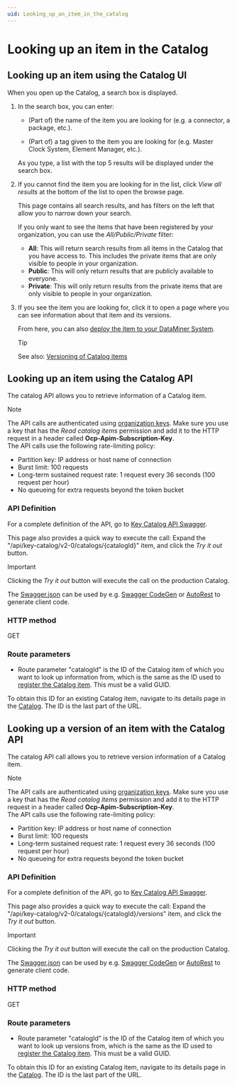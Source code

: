 ```yaml
---
uid: Looking_up_an_item_in_the_catalog
---
```


# Looking up an item in the Catalog

## Looking up an item using the Catalog UI

When you open up the Catalog, a search box is displayed.

1. In the search box, you can enter:

   - (Part of) the name of the item you are looking for (e.g. a connector, a package, etc.).

   - (Part of) a tag given to the item you are looking for (e.g. Master Clock System, Element Manager, etc.)<!--RN 40259-->.

   As you type, a list with the top 5 results will be displayed under the search box.

1. If you cannot find the item you are looking for in the list, click *View all results* at the bottom of the list to open the browse page.

   This page contains all search results, and has filters on the left that allow you to narrow down your search.

   If you only want to see the items that have been registered by your organization, you can use the *All/Public/Private* filter:

   - **All**: This will return search results from all items in the Catalog that you have access to. This includes the private items that are only visible to people in your organization.
   - **Public**: This will only return results that are publicly available to everyone.
   - **Private**: This will only return results from the private items that are only visible to people in your organization.

1. If you see the item you are looking for, click it to open a page where you can see information about that item and its versions.

   From here, you can also [deploy the item to your DataMiner System](xref:Deploying_a_catalog_item).

   > [!TIP]
   > See also: [Versioning of Catalog items](xref:About_the_Catalog_module#versioning-of-catalog-items)

## Looking up an item using the Catalog API

The catalog API allows you to retrieve information of a Catalog item.

> [!NOTE]
> The API calls are authenticated using [organization keys](xref:Managing_DCP_keys#organization-keys). Make sure you use a key that has the *Read catalog items* permission and add it to the HTTP request in a header called **Ocp-Apim-Subscription-Key**.  
> The API calls use the following rate-limiting policy:
>
> - Partition key: IP address or host name of connection
> - Burst limit: 100 requests
> - Long-term sustained request rate: 1 request every 36 seconds (100 request per hour)
> - No queueing for extra requests beyond the token bucket

### API Definition

For a complete definition of the API, go to [Key Catalog API Swagger](https://catalogapi-prod.cca-prod.aks.westeurope.dataminer.services/swagger/index.html?urls.primaryName=Key+Catalog+API+v2.0).

This page also provides a quick way to execute the call: Expand the "/api/key-catalog/v2-0/catalogs/{catalogId}" item, and click the *Try it out* button.

> [!IMPORTANT]
> Clicking the *Try it out* button will execute the call on the production Catalog.

The [Swagger.json](https://catalogapi-prod.cca-prod.aks.westeurope.dataminer.services/swagger/key-catalog_2.0/swagger.json) can be used by e.g. [Swagger CodeGen](https://swagger.io/docs/open-source-tools/swagger-codegen/) or [AutoRest](https://azure.github.io/autorest/generate/) to generate client code.

### HTTP method

GET

### Route parameters

- Route parameter "catalogId" is the ID of the Catalog item of which you want to look up information from, which is the same as the ID used to [register the Catalog item](xref:Register_Catalog_Item). This must be a valid GUID.

To obtain this ID for an existing Catalog item, navigate to its details page in the [Catalog](https://catalog.dataminer.services/). The ID is the last part of the URL.

## Looking up a version of an item with the Catalog API

The catalog API call allows you to retrieve version information of a Catalog item.

> [!NOTE]
> The API calls are authenticated using [organization keys](xref:Managing_DCP_keys#organization-keys). Make sure you use a key that has the *Read catalog items* permission and add it to the HTTP request in a header called **Ocp-Apim-Subscription-Key**.  
> The API calls use the following rate-limiting policy:
>
> - Partition key: IP address or host name of connection
> - Burst limit: 100 requests
> - Long-term sustained request rate: 1 request every 36 seconds (100 request per hour)
> - No queueing for extra requests beyond the token bucket

### API Definition

For a complete definition of the API, go to [Key Catalog API Swagger](https://catalogapi-prod.cca-prod.aks.westeurope.dataminer.services/swagger/index.html?urls.primaryName=Key+Catalog+API+v2.0).

This page also provides a quick way to execute the call: Expand the "/api/key-catalog/v2-0/catalogs/{catalogId}/versions" item, and click the *Try it out* button.

> [!IMPORTANT]
> Clicking the *Try it out* button will execute the call on the production Catalog.

The [Swagger.json](https://catalogapi-prod.cca-prod.aks.westeurope.dataminer.services/swagger/key-catalog_2.0/swagger.json) can be used by e.g. [Swagger CodeGen](https://swagger.io/docs/open-source-tools/swagger-codegen/) or [AutoRest](https://azure.github.io/autorest/generate/) to generate client code.

### HTTP method

GET

### Route parameters

- Route parameter "catalogId" is the ID of the Catalog item of which you want to look up versions from, which is the same as the ID used to [register the Catalog item](xref:Register_Catalog_Item). This must be a valid GUID.

To obtain this ID for an existing Catalog item, navigate to its details page in the [Catalog](https://catalog.dataminer.services/). The ID is the last part of the URL.
